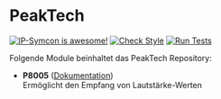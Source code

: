 # PeakTech

[![IP-Symcon is awesome!](https://img.shields.io/badge/IP--Symcon-5.0-blue.svg)](https://www.symcon.de)
[![Check Style](https://github.com/paresy/PeakTech/workflows/Check%20Style/badge.svg)](https://github.com/paresy/PeakTech/actions)
[![Run Tests](https://github.com/paresy/PeakTech/workflows/Run%20Tests/badge.svg)](https://github.com/paresy/PeakTech/actions)

Folgende Module beinhaltet das PeakTech Repository:

- __P8005__ ([Dokumentation](P8005))  
	Ermöglicht den Empfang von Lautstärke-Werten
